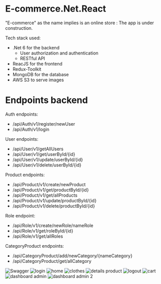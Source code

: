 # E-commerce.Net.React

 "E-commerce" as the name implies is an online store : The app is under construction. 

Tech stack used:
- .Net 6 for the backend 
     - User authorization and authentication
     - RESTful API
- ReacJS for the frontend 
- Redux-Toolkit
- MongoDB for the database 
- AWS S3 to serve images

# Endpoints backend

Auth endpoints:
  - /api/Auth/v1/register/newUser
  - /api/Auth/v1/login

User endpoints:
  - /api/User/v1/getAllUsers
  - /api/User/v1/get/userById/{id}
  - /api/User/v1/update/userById/{id}
  - /api/User/v1/delete/userById/{id}  
  
Product endpoints:
  - /api/Product/v1/create/newProduct
  - /api/Product/v1/get/productById/{id}
  - /api/Product/v1/get/allProducts
  - /api/Product/v1/update/productById/{id}
  - /api/Product/v1/delete/productById/{id}

Role endpoint:
  - /api/Role/v1/create/newRole/nameRole
  - /api/Role/v1/get/roleById/{id}
  - /api/Role/v1/get/allRoles
  
CategoryProduct endpoints:
  - /api/CategoryProduct/add/newCategory/{nameCategory}
  - /api/CategoryProduct/get/allCategory

![Swagger](https://user-images.githubusercontent.com/63923347/200933534-5d407d1f-4c64-4a71-93f2-da197130d695.png)
![login](https://user-images.githubusercontent.com/63923347/191663942-1e342d69-79a6-482e-83ed-d274a129c589.png)
![home](https://user-images.githubusercontent.com/63923347/191663927-ec59e2d4-d40e-45cb-9dbe-af0b95f880ed.png)
![clothes](https://user-images.githubusercontent.com/63923347/191663954-8f01c30a-e4b1-467c-8118-1743fade9728.png)
![details product](https://user-images.githubusercontent.com/63923347/191663961-6e2cba7e-51ba-420d-9e92-a1414d314aa9.png)
![logout](https://user-images.githubusercontent.com/63923347/191663974-03a31e19-c9a1-4e82-9e73-270941605804.png)
![cart](https://user-images.githubusercontent.com/63923347/191663967-dac9853c-6140-4f03-8134-0c707f1045f1.png)
![dashboard admin](https://user-images.githubusercontent.com/63923347/191664141-840d2ca2-ca81-4b63-a81e-874486ce14ab.png)
![dashboard admin 2](https://user-images.githubusercontent.com/63923347/200933755-64de96a7-c3a7-48e7-b741-9164374f2ed8.png)
